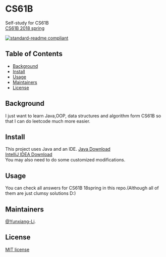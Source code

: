 # CS61B
Self-study for CS61B<br>
[CS61B 2018 spring](https://sp18.datastructur.es/)

[![standard-readme compliant](https://img.shields.io/badge/readme%20style-standard-brightgreen.svg?style=flat-square)](https://github.com/RichardLitt/standard-readme)

## Table of Contents

- [Background](#background)
- [Install](#install)
- [Usage](#usage)
- [Maintainers](#maintainers)
- [License](#license)

## Background<br>
I just want to learn Java,OOP, data structures and algorithm form CS61B so that I can do leetcode much more easier.

## Install

This project uses Java and an IDE.
[Java Download](https://www.java.com/ES/download/)<br>
[IntelliJ IDEA Download](https://www.jetbrains.com/idea/download/#section=windows)<br>
You may also need to do some customized modifications.

## Usage

You can check all answers for CS61B 18spring in this repo.(Although all of them are just clumsy solutions D:)

## Maintainers

[@Yunxiang-Li](https://github.com/Yunxiang-Li).

## License

[MIT license](https://github.com/Yunxiang-Li/CS61B/blob/master/LICENSE)
